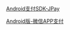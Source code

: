 [Android支付SDK-JPay](../../opensource/JPay.md)

[Android版-微信APP支付](http://blog.csdn.net/zyw_java/article/details/54024232)




